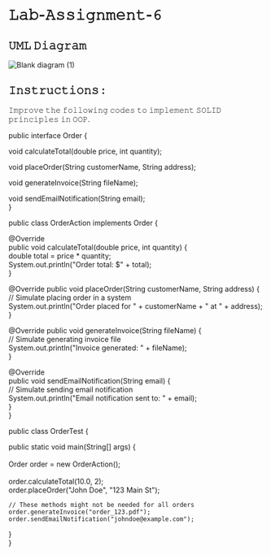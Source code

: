 # 𝙻𝚊𝚋-𝙰𝚜𝚜𝚒𝚐𝚗𝚖𝚎𝚗𝚝-𝟼

## 𝚄𝙼𝙻 𝙳𝚒𝚊𝚐𝚛𝚊𝚖 
![Blank diagram (1)](https://github.com/kevinmlisboa/OOP_LabAssignment_06/assets/133233113/47523351-89ce-4895-8adc-a724e8124e22)


## 𝙸𝚗𝚜𝚝𝚛𝚞𝚌𝚝𝚒𝚘𝚗𝚜 :

𝙸𝚖𝚙𝚛𝚘𝚟𝚎 𝚝𝚑𝚎 𝚏𝚘𝚕𝚕𝚘𝚠𝚒𝚗𝚐 𝚌𝚘𝚍𝚎𝚜 𝚝𝚘 𝚒𝚖𝚙𝚕𝚎𝚖𝚎𝚗𝚝 𝚂𝙾𝙻𝙸𝙳 𝚙𝚛𝚒𝚗𝚌𝚒𝚙𝚕𝚎𝚜 𝚒𝚗 𝙾𝙾𝙿.


public interface Order {<br> 

  void calculateTotal(double price, int quantity);<br> 

  void placeOrder(String customerName, String address);<br> 

  void generateInvoice(String fileName);<br> 

  void sendEmailNotification(String email);<br> 
}<br> 

public class OrderAction implements Order {<br> 

  @Override<br> 
  public void calculateTotal(double price, int quantity) {<br> 
    double total = price * quantity;<br> 
    System.out.println("Order total: $" + total);<br> 
  }<br> 

  @Override
  public void placeOrder(String customerName, String address) {<br> 
    // Simulate placing order in a system<br> 
    System.out.println("Order placed for " + customerName + " at " + address);<br> 
  }<br> 

  @Override
  public void generateInvoice(String fileName) {<br> 
    // Simulate generating invoice file<br> 
    System.out.println("Invoice generated: " + fileName);<br> 
  }<br> 

  @Override<br> 
  public void sendEmailNotification(String email) {<br> 
    // Simulate sending email notification <br> 
    System.out.println("Email notification sent to: " + email);<br> 
  }<br> 
}<br> 

public class OrderTest { <br> 

  public static void main(String[] args) { <br>  
    Order order = new OrderAction(); <br>  
    order.calculateTotal(10.0, 2); <br> 
    order.placeOrder("John Doe", "123 Main St"); <br> 

    // These methods might not be needed for all orders
    order.generateInvoice("order_123.pdf");
    order.sendEmailNotification("johndoe@example.com");
  }<br> 
}<br> 


